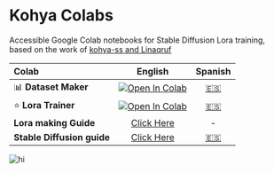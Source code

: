 # Kohya Colabs

Accessible Google Colab notebooks for Stable Diffusion Lora training, based on the work of [kohya-ss and Linaqruf](https://github.com/Linaqruf/kohya-trainer)

|Colab|English|Spanish|
|:--|:-:|:-:|
| 📊 **Dataset Maker** | <a target="_blank" href="https://colab.research.google.com/github/hollowstrawberry/kohya-colab/blob/main/Dataset_Maker.ipynb"> <img src="https://colab.research.google.com/assets/colab-badge.svg" alt="Open In Colab"/> </a> | [🇪🇸](https://colab.research.google.com/github/hollowstrawberry/kohya-colab/blob/main/Spanish_Dataset_Maker.ipynb) |
| ⭐ **Lora Trainer** | <a target="_blank" href="https://colab.research.google.com/github/hollowstrawberry/kohya-colab/blob/main/Lora_Trainer.ipynb"> <img src="https://colab.research.google.com/assets/colab-badge.svg" alt="Open In Colab"/> </a> | [🇪🇸](https://colab.research.google.com/github/hollowstrawberry/kohya-colab/blob/main/Spanish_Lora_Trainer.ipynb) |
| **Lora making Guide** | [Click Here](https://civitai.com/models/22530) | - |
| **Stable Diffusion guide** | [Click Here](https://huggingface.co/hollowstrawberry/stable-diffusion-guide/blob/main/README.md#index) | [🇪🇸](https://huggingface.co/hollowstrawberry/stable-diffusion-guide/blob/main/spanish.md#index) |

![hi](https://imagecache.civitai.com/xG1nkqKTMzGDvpLrqFT7WA/33b17b76-1223-4da2-835e-76b9529e7800/width=1919/296376)
